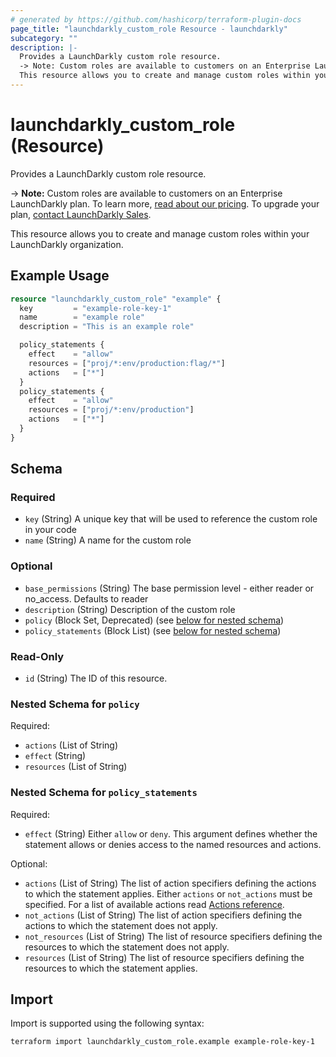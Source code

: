 ```yaml
---
# generated by https://github.com/hashicorp/terraform-plugin-docs
page_title: "launchdarkly_custom_role Resource - launchdarkly"
subcategory: ""
description: |-
  Provides a LaunchDarkly custom role resource.
  -> Note: Custom roles are available to customers on an Enterprise LaunchDarkly plan. To learn more, read about our pricing https://launchdarkly.com/pricing/. To upgrade your plan, contact LaunchDarkly Sales https://launchdarkly.com/contact-sales/.
  This resource allows you to create and manage custom roles within your LaunchDarkly organization.
---
```


# launchdarkly_custom_role (Resource)

Provides a LaunchDarkly custom role resource.

-> **Note:** Custom roles are available to customers on an Enterprise LaunchDarkly plan. To learn more, [read about our pricing](https://launchdarkly.com/pricing/). To upgrade your plan, [contact LaunchDarkly Sales](https://launchdarkly.com/contact-sales/).

This resource allows you to create and manage custom roles within your LaunchDarkly organization.

## Example Usage

```terraform
resource "launchdarkly_custom_role" "example" {
  key         = "example-role-key-1"
  name        = "example role"
  description = "This is an example role"

  policy_statements {
    effect    = "allow"
    resources = ["proj/*:env/production:flag/*"]
    actions   = ["*"]
  }
  policy_statements {
    effect    = "allow"
    resources = ["proj/*:env/production"]
    actions   = ["*"]
  }
}
```

<!-- schema generated by tfplugindocs -->
## Schema

### Required

- `key` (String) A unique key that will be used to reference the custom role in your code
- `name` (String) A name for the custom role

### Optional

- `base_permissions` (String) The base permission level - either reader or no_access. Defaults to reader
- `description` (String) Description of the custom role
- `policy` (Block Set, Deprecated) (see [below for nested schema](#nestedblock--policy))
- `policy_statements` (Block List) (see [below for nested schema](#nestedblock--policy_statements))

### Read-Only

- `id` (String) The ID of this resource.

<a id="nestedblock--policy"></a>
### Nested Schema for `policy`

Required:

- `actions` (List of String)
- `effect` (String)
- `resources` (List of String)


<a id="nestedblock--policy_statements"></a>
### Nested Schema for `policy_statements`

Required:

- `effect` (String) Either `allow` or `deny`. This argument defines whether the statement allows or denies access to the named resources and actions.

Optional:

- `actions` (List of String) The list of action specifiers defining the actions to which the statement applies.
Either `actions` or `not_actions` must be specified. For a list of available actions read [Actions reference](https://docs.launchdarkly.com/home/account-security/custom-roles/actions#actions-reference).
- `not_actions` (List of String) The list of action specifiers defining the actions to which the statement does not apply.
- `not_resources` (List of String) The list of resource specifiers defining the resources to which the statement does not apply.
- `resources` (List of String) The list of resource specifiers defining the resources to which the statement applies.

## Import

Import is supported using the following syntax:

```shell
terraform import launchdarkly_custom_role.example example-role-key-1
```
